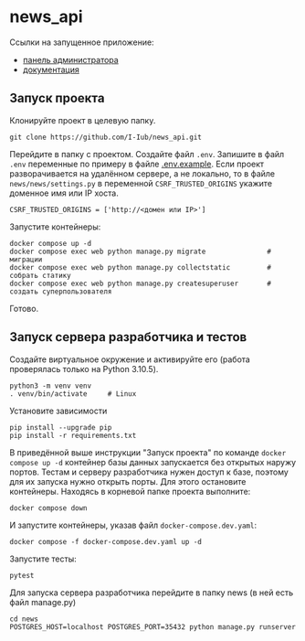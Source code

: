 # news_api

Ссылки на запущенное приложение:
- [панель администратора](http://45.145.65.42/admin/)
- [документация](http://45.145.65.42/swagger/)

## Запуск проекта

Клонируйте проект в целевую папку.
```
git clone https://github.com/I-Iub/news_api.git
```

Перейдите в папку с проектом. Создайте файл `.env`. Запишите в файл `.env` 
переменные по примеру в файле [.env.example](https://github.com/I-Iub/news_api/blob/main/.env.example).
Если проект разворачивается на удалённом сервере, а не локально, то в файле 
`news/news/settings.py` в переменной `CSRF_TRUSTED_ORIGINS` укажите доменное 
имя или IP хоста.
```
CSRF_TRUSTED_ORIGINS = ['http://<домен или IP>']
```

Запустите контейнеры:
```
docker compose up -d
docker compose exec web python manage.py migrate               # миграции
docker compose exec web python manage.py collectstatic         # собрать статику
docker compose exec web python manage.py createsuperuser       # создать суперпользователя
```
Готово.

## Запуск сервера разработчика и тестов

Создайте виртуальное окружение и активируйте его (работа проверялась только на 
Python 3.10.5).
```
python3 -m venv venv
. venv/bin/activate     # Linux
```

Установите зависимости
```
pip install --upgrade pip
pip install -r requirements.txt
```

В приведённой выше инструкции "Запуск проекта" по команде `docker compose up -d` 
контейнер базы данных запускается без открытых наружу портов. Тестам и серверу 
разработчика нужен доступ к базе, поэтому для их запуска нужно открыть порты. 
Для этого остановите контейнеры. Находясь в корневой папке проекта выполните:
```
docker compose down
```
И запустите контейнеры, указав файл `docker-compose.dev.yaml`:
```
docker compose -f docker-compose.dev.yaml up -d
```
Запустите тесты:
```
pytest
```
Для запуска сервера разработчика перейдите в папку news (в ней есть файл 
manage.py)
```
cd news
POSTGRES_HOST=localhost POSTGRES_PORT=35432 python manage.py runserver
```
